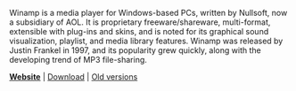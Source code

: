Winamp is a media player for Windows-based PCs, written by Nullsoft, now a subsidiary of AOL. It is proprietary freeware/shareware, multi-format, extensible with plug-ins and skins, and is noted for its graphical sound visualization, playlist, and media library features. Winamp was released by Justin Frankel in 1997, and its popularity grew quickly, along with the developing trend of MP3 file-sharing.

**[Website](http://www.winamp.com/)** | [Download](http://www.winamp.com/media-player) | [Old versions](http://www.oldversion.com/Winamp.html)